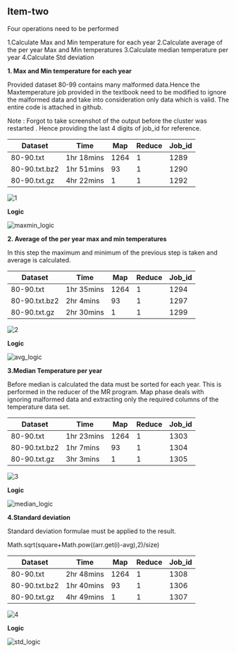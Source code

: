 Item-two
---------

Four operations need to be performed 

1.Calculate Max and Min temperature for each year
2.Calculate average of the per year Max and Min temperatures 
3.Calculate median temperature per year
4.Calculate Std deviation

**1. Max and Min temperature for each year**

Provided dataset 80-99 contains many malformed data.Hence the Maxtemperature job provided in the textbook need to be modified to ignore the malformed data and take into consideration only data which is valid.  The entire code is attached in github.


Note : Forgot to take screenshot of the output before the cluster was restarted . Hence providing the last 4 digits of job_id for reference.

Dataset       |  Time     | Map   | Reduce    | Job_id
--------------|-----------|-------|-----------|---------
80-90.txt     | 1hr 18mins|1264   | 1         | 1289
80-90.txt.bz2 | 1hr 51mins|93     | 1         | 1290
80-90.txt.gz  | 4hr 22mins|1      | 1         | 1292

![1](https://cloud.githubusercontent.com/assets/17997235/25072311/97118ed2-2290-11e7-8185-538e85b5adac.JPG)

**Logic**

![maxmin_logic](https://cloud.githubusercontent.com/assets/17997235/25072316/9716413e-2290-11e7-8990-7ec34d6e0625.JPG)


**2. Average of the per year max and min temperatures**

In this step the maximum and minimum of the previous step is taken and average is calculated. 


Dataset       |  Time     | Map   | Reduce    | Job_id
--------------|-----------|-------|-----------|---------
80-90.txt     | 1hr 35mins|1264   | 1         | 1294
80-90.txt.bz2 | 2hr 4mins |93     | 1         | 1297
80-90.txt.gz  | 2hr 30mins|1      | 1         | 1299

![2](https://cloud.githubusercontent.com/assets/17997235/25072312/97131edc-2290-11e7-890b-0cbf7644feb7.JPG)

**Logic**

![avg_logic](https://cloud.githubusercontent.com/assets/17997235/25072314/97141508-2290-11e7-9887-a5fa5837832c.JPG)

**3.Median Temperature per year**

Before median is calculated the data must be sorted for each year. This is performed in the reducer of the MR program. Map phase deals with ignoring malformed data and extracting only the required columns of the temperature data set.


Dataset       |  Time     | Map   | Reduce    | Job_id
--------------|-----------|-------|-----------|---------
80-90.txt     | 1hr 23mins|1264   | 1         | 1303
80-90.txt.bz2 | 1hr 7mins |93     | 1         | 1304
80-90.txt.gz  | 3hr 3mins |1      | 1         | 1305

![3](https://cloud.githubusercontent.com/assets/17997235/25072313/97137ac6-2290-11e7-886c-507e9edbbaa6.JPG)

**Logic**

![median_logic](https://cloud.githubusercontent.com/assets/17997235/25072317/971c126c-2290-11e7-964a-4fcb4acc5196.JPG)

**4.Standard deviation**


Standard deviation formulae must be applied to the result.

Math.sqrt(square+Math.pow((arr.get(i)-avg),2)/size)


Dataset       |  Time     | Map   | Reduce    | Job_id
--------------|-----------|-------|-----------|---------
80-90.txt     | 2hr 48mins|1264   | 1         | 1308
80-90.txt.bz2 | 1hr 40mins|93     | 1         | 1306
80-90.txt.gz  | 4hr 49mins|1      | 1         | 1307

![4](https://cloud.githubusercontent.com/assets/17997235/25072315/97153f6e-2290-11e7-99bf-80403ac7a7db.JPG)

**Logic**

![std_logic](https://cloud.githubusercontent.com/assets/17997235/25072318/971d6a22-2290-11e7-81f8-5dd0151fda8e.JPG)
